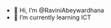 - 👋 Hi, I’m @RaviniAbeywardhana
- 🌱 I’m currently learning ICT


<!---
RaviniAbeywardhana/RaviniAbeywardhana is a ✨ special ✨ repository because its `README.md` (this file) appears on your GitHub profile.
You can click the Preview link to take a look at your changes.
--->
